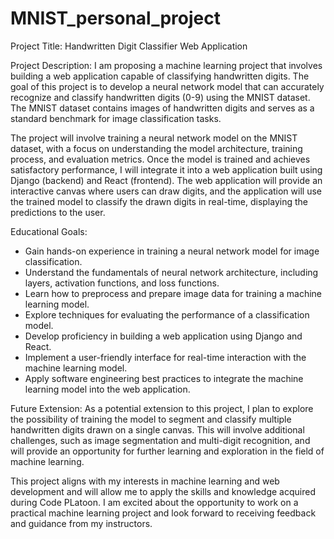 # MNIST_personal_project

Project Title: Handwritten Digit Classifier Web Application

Project Description:
I am proposing a machine learning project that involves building a web application capable of classifying handwritten digits. The goal of this project is to develop a neural network model that can accurately recognize and classify handwritten digits (0-9) using the MNIST dataset. The MNIST dataset contains images of handwritten digits and serves as a standard benchmark for image classification tasks.

The project will involve training a neural network model on the MNIST dataset, with a focus on understanding the model architecture, training process, and evaluation metrics. Once the model is trained and achieves satisfactory performance, I will integrate it into a web application built using Django (backend) and React (frontend). The web application will provide an interactive canvas where users can draw digits, and the application will use the trained model to classify the drawn digits in real-time, displaying the predictions to the user.

Educational Goals:

- Gain hands-on experience in training a neural network model for image classification.
- Understand the fundamentals of neural network architecture, including layers, activation functions, and loss functions.
- Learn how to preprocess and prepare image data for training a machine learning model.
- Explore techniques for evaluating the performance of a classification model.
- Develop proficiency in building a web application using Django and React.
- Implement a user-friendly interface for real-time interaction with the machine learning model.
- Apply software engineering best practices to integrate the machine learning model into the web application.

Future Extension:
As a potential extension to this project, I plan to explore the possibility of training the model to segment and classify multiple handwritten digits drawn on a single canvas. This will involve additional challenges, such as image segmentation and multi-digit recognition, and will provide an opportunity for further learning and exploration in the field of machine learning.


This project aligns with my interests in machine learning and web development and will allow me to apply the skills and knowledge acquired during Code PLatoon. I am excited about the opportunity to work on a practical machine learning project and look forward to receiving feedback and guidance from my instructors.
